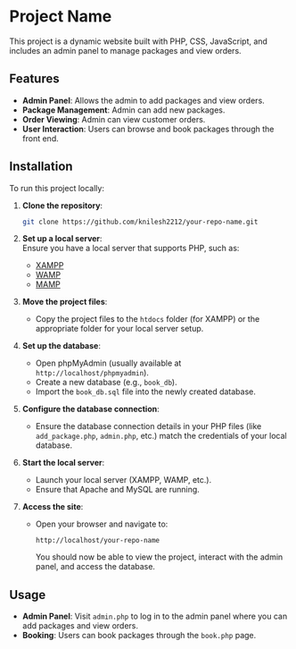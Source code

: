 # Project Name

This project is a dynamic website built with PHP, CSS, JavaScript, and includes an admin panel to manage packages and view orders.

## Features

- **Admin Panel**: Allows the admin to add packages and view orders.
- **Package Management**: Admin can add new packages.
- **Order Viewing**: Admin can view customer orders.
- **User Interaction**: Users can browse and book packages through the front end.


## Installation

To run this project locally:

1. **Clone the repository**:
   ```bash
   git clone https://github.com/knilesh2212/your-repo-name.git
   ```
   
2. **Set up a local server**:  
   Ensure you have a local server that supports PHP, such as:
   - [XAMPP](https://www.apachefriends.org/index.html)
   - [WAMP](https://www.wampserver.com/en/)
   - [MAMP](https://www.mamp.info/en/)

3. **Move the project files**:
   - Copy the project files to the `htdocs` folder (for XAMPP) or the appropriate folder for your local server setup.

4. **Set up the database**:
   - Open phpMyAdmin (usually available at `http://localhost/phpmyadmin`).
   - Create a new database (e.g., `book_db`).
   - Import the `book_db.sql` file into the newly created database.

5. **Configure the database connection**:
   - Ensure the database connection details in your PHP files (like `add_package.php`, `admin.php`, etc.) match the credentials of your local database.

6. **Start the local server**:
   - Launch your local server (XAMPP, WAMP, etc.).
   - Ensure that Apache and MySQL are running.

7. **Access the site**:
   - Open your browser and navigate to:
     ```
     http://localhost/your-repo-name
     ```
     You should now be able to view the project, interact with the admin panel, and access the database.

## Usage

- **Admin Panel**: Visit `admin.php` to log in to the admin panel where you can add packages and view orders.
- **Booking**: Users can book packages through the `book.php` page.

